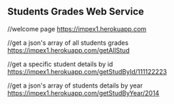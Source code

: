 Students Grades Web Service
---------------------------

//welcome page
https://impex1.herokuapp.com

//get a json's array of all students grades
https://impex1.herokuapp.com/getAllStud

//get a specific student details by id
https://impex1.herokuapp.com/getStudById/111122223

//get a json's array of students details by year
https://impex1.herokuapp.com/getStudByYear/2014

